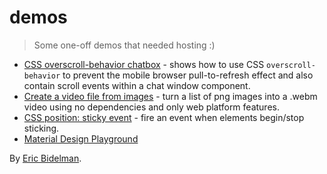 # demos

> Some one-off demos that needed hosting :)

- [CSS overscroll-behavior chatbox](chatbox.html) - shows how to use CSS <code>overscroll-behavior</code> to prevent the mobile browser pull-to-refresh effect and also
contain scroll events within a chat window component.
- [Create a video file from images](images2video/index.html) - turn a list of png images into a .webm video using no dependencies and only web platform features.
- [CSS position: sticky event](sticky-position-event.html) - fire an event when elements begin/stop sticking.
- [Material Design Playground](https://ebidel.github.io/material-playground/)

By [Eric Bidelman](https://github.com/ebidel/).

<script>
(function(i,s,o,g,r,a,m){i['GoogleAnalyticsObject']=r;i[r]=i[r]||function(){
 (i[r].q=i[r].q||[]).push(arguments)},i[r].l=1*new Date();a=s.createElement(o),
 m=s.getElementsByTagName(o)[0];a.async=1;a.src=g;m.parentNode.insertBefore(a,m)
 })(window,document,'script','//www.google-analytics.com/analytics.js','ga');
 ga('create', 'UA-43475701-1', 'ebidel.github.io');
 ga('send', 'pageview');
</script>
